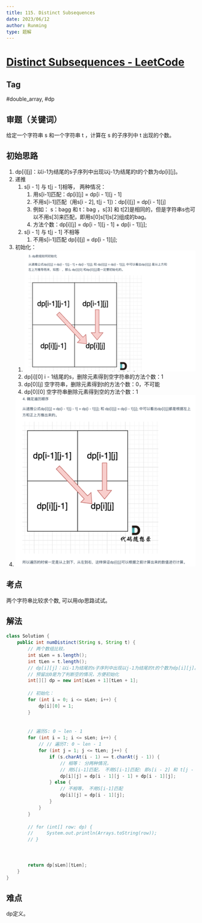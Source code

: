 ```yaml
---
title: 115. Distinct Subsequences
date: 2023/06/12
author: Runming
type: 题解
---
```


# [Distinct Subsequences - LeetCode](https://leetcode.com/problems/distinct-subsequences/)
## Tag
#double_array, #dp
## 审题（关键词） 
给定一个字符串 s 和一个字符串 t ，计算在 s 的子序列中 t 出现的个数。 

## 初始思路  
1. dp[i][j]：以i-1为结尾的s子序列中出现以j-1为结尾的t的个数为dp[i][j]。
2. 递推
   1. s[i - 1] 与 t[j - 1]相等， 两种情况：
      1. 用s[i-1]匹配：dp[i][j] = dp[i - 1][j - 1]
      2. 不用s[i-1]匹配（用s[i - 2], t[j - 1])：dp[i][j] = dp[i - 1][j]
      3. 例如： s：bagg 和 t：bag ，s[3] 和 t[2]是相同的，但是字符串s也可以不用s[3]来匹配，即用s[0]s[1]s[2]组成的bag。
      4. 方法个数：dp[i][j] = dp[i - 1][j - 1] + dp[i - 1][j];
   2. s[i - 1] 与 t[j - 1] 不相等
      1. 不用s[i-1]匹配 dp[i][j] = dp[i - 1][j];
3. 初始化：
   1. ![ds](attachment/2023-06-12-00-22-09.png)
   2. dp[i][0] i - 1结尾的s，删除元素得到空字符串的方法个数：1
   3. dp[0][j] 空字符串，删除元素得到t的方法个数：0，不可能
   4. dp[0][0] 空字符串删除元素得到空的方法个数：1
4. ![ds2](attachment/2023-06-12-00-25-16.png)

## 考点  
两个字符串比较求个数, 可以用dp思路试试。


## 解法  
```java
class Solution {
    public int numDistinct(String s, String t) {
        // 两个数组比较，
        int sLen = s.length();
        int tLen = t.length();
        // dp[i][j]：以i-1为结尾的s子序列中出现以j-1为结尾的t的个数为dp[i][j]。
        // 预留出0是为了判断空的情况，方便初始化
        int[][] dp = new int[sLen + 1][tLen + 1];

        // 初始化：
        for (int i = 0; i <= sLen; i++) {
            dp[i][0] = 1;
        }


        // 遍历S: 0 ~ len - 1
        for (int i = 1; i <= sLen; i++) {
            // // 遍历T: 0 ~ len - 1
            for (int j = 1; j <= tLen; j++) {
                if (s.charAt(i - 1) == t.charAt(j - 1)) {
                    // 相等： 分两种情况，
                    // 用S[i-1]匹配， 不用S[i-1]匹配: 即s[i - 2] 和 t[j - 1]匹配的个数之和
                    dp[i][j] = dp[i - 1][j - 1] + dp[i - 1][j];
                } else {
                    // 不相等， 不用S[i-1]匹配 
                    dp[i][j] = dp[i - 1][j];
                }
            }
        }
   
        // for (int[] row: dp) {
        //     System.out.println(Arrays.toString(row));
        // }

      

        return dp[sLen][tLen];
    }
}
```

## 难点
dp定义。